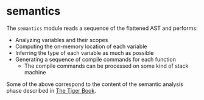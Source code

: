 # semantics

The `semantics` module reads a sequence of the flattened AST and performs:

* Analyzing variables and their scopes
* Computing the on-memory location of each variable
* Inferring the type of each variable as much as possible
* Generating a sequence of compile commands for each function
  * The compile commands can be processed on some kind of stack machine

Some of the above correspond to the content of the semantic analysis phase described in
[The Tiger Book].

[The Tiger Book]: https://www.cs.princeton.edu/~appel/modern/

